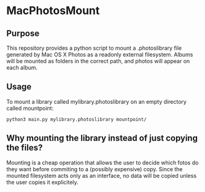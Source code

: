 # MacPhotosMount

## Purpose

This repository provides a python script to mount a .photoslibrary file generated by Mac OS X Photos as a readonly external filesystem. Albums will be mounted as folders in the correct path, and photos will appear on each album.

## Usage

To mount a library called mylibrary.photoslibrary on an empty directory called mountpoint:

```
python3 main.py mylibrary.photoslibrary mountpoint/
```

## Why mounting the library instead of just copying the files?

Mounting is a cheap operation that allows the user to decide which fotos do they want before commiting to a (possibly expensive) copy. Since the mounted filesystem acts only as an interface, no data will be copied unless the user copies it explicitely. 
